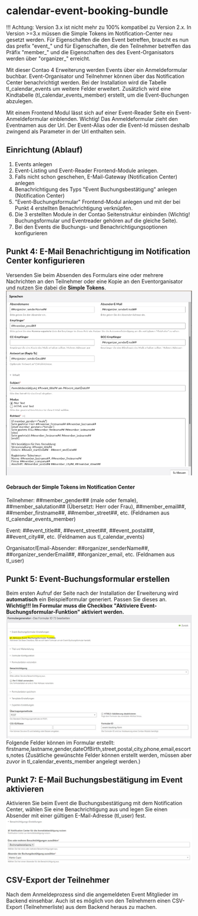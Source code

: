 # calendar-event-booking-bundle
!!! Achtung: Version 3.x ist nicht mehr zu 100% kompatibel zu Version 2.x. In Version >=3.x müssen die Simple Tokens im Notification-Center neu gesetzt werden. Für Eigenschaften die den Event betreffen, braucht es nun das prefix "event_" und für Eigenschaften, die den Teilnehmer betreffen das Präfix "member_" und die Eigenschaften des des Event-Organisators werden über "organizer_" erreicht.

Mit dieser Contao 4 Erweiterung werden Events über ein Anmeldeformular buchbar. Event-Organisator und Teilnehmer können über das Notification Center benachrichtigt werden. Bei der Installation wird die Tabelle tl_calendar_events um weitere Felder erweitert. Zusätzlich wird eine Kindtabelle (tl_calendar_events_member) erstellt, um die Event-Buchungen abzulegen.

Mit einem Frontend Modul lässt sich auf einer Event-Reader Seite ein Event-Anmeldeformular einblenden. 
Wichtig! Das Anmeldeformular zieht den Eventnamen aus der Url. Der Event-Alias oder die Event-Id müssen deshalb zwingend als Parameter in der Url enthalten sein.


## Einrichtung (Ablauf)
1. Events anlegen
2. Event-Listing und Event-Reader Frontend-Module anlegen.
3. Falls nicht schon geschehen, E-Mail-Gateway (Notification Center) anlegen
4. Benachrichtigung des Typs "Event Buchungsbestätigung" anlegen (Notification Center)
5. "Event-Buchungsformular" Frontend-Modul anlegen und mit der bei Punkt 4 erstellten Benachrichtigung verknüpfen.
6. Die 3 erstellten Module in der Contao Seitenstruktur einbinden (Wichtig! Buchungsformular und Eventreader gehören auf die gleiche Seite). 
7. Bei den Events die Buchungs- und Benachrichtigungsoptionen konfigurieren


## Punkt 4: E-Mail Benachrichtigung im Notification Center konfigurieren
Versenden Sie beim Absenden des Formulars eine oder mehrere Nachrichten an den Teilnehmer oder eine Kopie an den Eventorganisator und nutzen Sie dabei die **Simple Tokens**.
![Notification Center](doc/notification_center.jpg?raw=true)

#### Gebrauch der Simple Tokens im Notification Center
Teilnehmer:  ##member_gender## (male oder female), ##member_salutation## (Übersetzt: Herr oder Frau), ##member_email##, ##member_firstname##, ##member_street##, etc. (Feldnamen aus tl_calendar_events_member)

Event: ##event_title##, ##event_street##, ##event_postal##, ##event_city##, etc. (Feldnamen aus tl_calendar_events)

Organisator/Email-Absender: ##organizer_senderName##, ##organizer_senderEmail##, ##organizer_email, etc. (Feldnamen aus tl_user)


## Punkt 5: Event-Buchungsformular erstellen
Beim ersten Aufruf der Seite nach der Installation der Erweiterung wird **automatisch** ein Beispielformular generiert. Passen Sie dieses an.  
**Wichtig!!! Im Formular muss die Checkbox "Aktiviere Event-Buchungsformular-Funktion" aktiviert werden.**
![Benachrichtigung im Event aktivieren](doc/form_generator.jpg?raw=true) 
Folgende Felder können im Formular erstellt:
firstname,lastname,gender,dateOfBirth,street,postal,city,phone,email,escorts,notes
(Zusätliche gewünschte Felder können erstellt werden, müssen aber zuvor in tl_calendar_events_member angelegt werden.)


## Punkt 7: E-Mail Buchungsbestätigung im Event aktivieren
Aktivieren Sie beim Event die Buchungsbestätigung mit dem Notification Center, wählen Sie eine Benachrichtigung aus und legen Sie einen Absender mit einer gültigen E-Mail-Adresse (tl_user) fest.
![Benachrichtigung im Event aktivieren](doc/benachrichtigung-aktivieren.jpg?raw=true)


## CSV-Export der Teilnehmer
Nach dem Anmeldeprozess sind die angemeldeten Event Mitglieder im Backend einsehbar. Auch ist es möglich von den Teilnehmern einen CSV-Export (Teilnehmerliste) aus dem Backend heraus zu machen.
